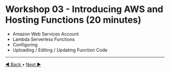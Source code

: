 # Workshop 03 - Introducing AWS and Hosting Functions (20 minutes)

   - Amazon Web Services Account
   - Lambda Serverless Functions
   - Configuring 
   - Uploading / Editing / Updating Function Code

---

[:arrow_backward: Back ](./workshop-02.md) • [ Next :arrow_forward:](./workshop-04.md)


